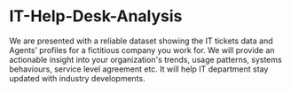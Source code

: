 # IT-Help-Desk-Analysis
 We are presented with a reliable dataset showing the IT tickets data and Agents’ profiles for a fictitious company you work for. We will provide an actionable insight into your organization's trends, usage patterns, systems behaviours, service level agreement etc. It will help  IT department stay updated with industry developments.
